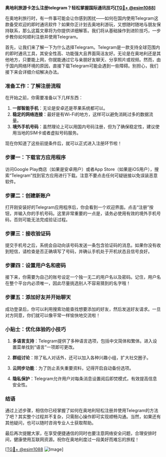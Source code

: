 **奥地利旅游卡怎么注册telegram？轻松掌握国际通讯技巧[[TG💪+ @esim1088](https://t.me/s/esim1088)]**

在奥地利旅行时，有一件事可能会让你感到困扰——如何在国内使用Telegram这款备受欢迎的即时通讯软件？如果你正计划去奥地利游玩，又想随时随地与朋友保持联系，那么这篇文章将为你提供详细解答。我们将从基础操作到进阶技巧，一步步教你如何顺利注册并使用Telegram。

首先，让我们来了解一下为什么选择Telegram。Telegram是一款支持全球范围内的即时通讯工具，其安全性高、功能强大且界面简洁友好。无论是在奥地利还是其他地方，只要能上网，你就能通过它与亲朋好友聊天、分享照片或视频。然而，由于国内网络环境的原因，直接下载Telegram可能会遇到一些障碍。别担心，我们接下来会详细介绍解决办法。

### 准备工作：了解注册流程

在开始之前，你需要准备以下几样东西：

1. **一部智能手机**：无论是安卓还是苹果系统都可以。
2. **稳定的网络连接**：最好是有Wi-Fi的地方，这样可以避免消耗过多的数据流量。
3. **境外手机号码**：虽然理论上可以用国内号码注册，但为了确保稳定性，建议使用当地的SIM卡或者虚拟号码服务。

现在你知道了这些前提条件后，就可以正式进入注册环节啦！

### 步骤一：下载官方应用程序

访问Google Play商店（如果是安卓用户）或者App Store（如果是iOS用户），搜索“Telegram”找到官方应用进行下载。注意不要点击任何可疑链接以免误装恶意软件。

### 步骤二：创建新账户

打开刚安装好的Telegram应用程序后，你会看到一个欢迎界面。点击“注册”按钮，并输入你的手机号码。这里非常重要的一点是，请务必使用有效的境外手机号码，否则可能无法完成验证过程。

### 步骤三：接收验证码

提交手机号之后，系统会自动向该号码发送一条包含验证码的消息。如果你没有收到短信，请检查是否正确填写了号码，并确认手机处于开机状态且信号良好。

### 步骤四：设置用户名和密码

接下来，你需要为自己的账号设定一个独一无二的用户名以及密码。记住，用户名在整个平台内必须唯一，因此尽量挑选别人不容易猜到的名字哦！

### 步骤五：添加好友并开始聊天

成功登录后，你可以利用搜索功能查找想要添加的好友，然后发送好友请求。一旦对方同意，你们就可以像平常一样愉快地交流啦！

### 小贴士：优化体验的小技巧

1. **多语言支持**：Telegram提供了多种语言选项，包括中文简体和繁体。进入设置菜单找到“语言”一项即可更改。
   
2. **群组讨论**：除了私人对话外，还可以加入各种兴趣小组，扩大社交圈子。

3. **云同步功能**：为了防止丢失重要资料，记得开启自动备份选项。

4. **隐私保护**：Telegram允许用户对每条消息设置阅后即焚模式，有效提高信息安全性。

### 结语

通过上述步骤，相信你已经掌握了如何在奥地利轻松注册并使用Telegram的方法了吧？其实整个过程并不复杂，只需耐心操作即可实现顺畅沟通。当然，如果还有其他疑问，也可以随时咨询专业人士获取帮助。

最后再次提醒大家，在享受便捷通信的同时也要注意网络安全问题，合理安排时间，健康使用互联网资源。祝你在奥地利度过一段美好而难忘的旅程！

[[TG💪+ @esim1088](https://t.me/s/esim1088) ![Image](https://i.postimg.cc/4NQfJmqS/Snipaste-2025-05-13-00-14-12.png)]